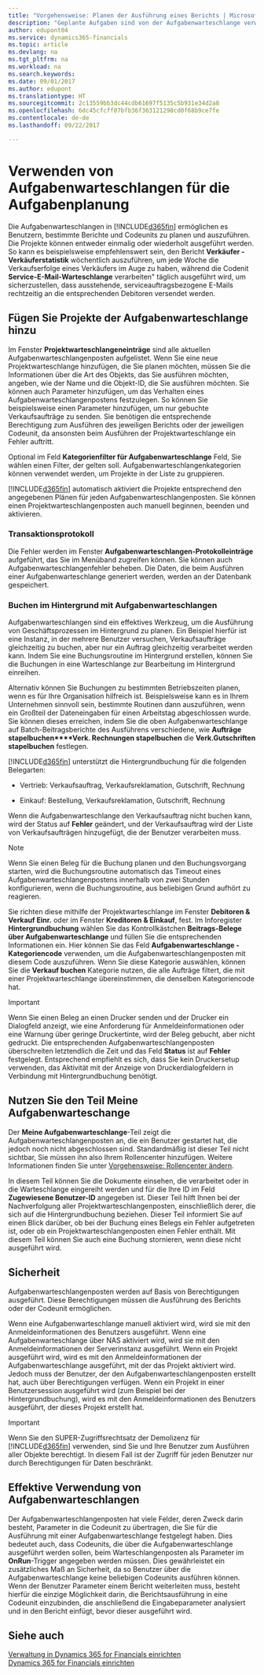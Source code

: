 ```yaml
---
title: "Vorgehensweise: Planen der Ausführung eines Berichts | Microsoft Docs"
description: "Geplante Aufgaben sind von der Aufgabenwarteschlange verwaltet. Diese Projektausführungsberichte und Codeunits. Die Projekte können entweder einmalig oder wiederholt ausgeführt werden."
author: edupont04
ms.service: dynamics365-financials
ms.topic: article
ms.devlang: na
ms.tgt_pltfrm: na
ms.workload: na
ms.search.keywords: 
ms.date: 09/01/2017
ms.author: edupont
ms.translationtype: HT
ms.sourcegitcommit: 2c13559bb3dc44cdb61697f5135c5b931e34d2a8
ms.openlocfilehash: 6dc45cfcff07bfb36f363121298cd0f68b9ce7fe
ms.contentlocale: de-de
ms.lasthandoff: 09/22/2017

---
```

# <a name="use-job-queues-to-schedule-tasks"></a>Verwenden von Aufgabenwarteschlangen für die Aufgabenplanung
Die Aufgabenwarteschlangen in [!INCLUDE[d365fin](includes/d365fin_md.md)] ermöglichen es Benutzern, bestimmte Berichte und Codeunits zu planen und auszuführen. Die Projekte können entweder einmalig oder wiederholt ausgeführt werden. So kann es beispielsweise empfehlenswert sein, den Bericht **Verkäufer - Verkäuferstatistik** wöchentlich auszuführen, um jede Woche die Verkaufserfolge eines Verkäufers im Auge zu haben, während die Codenit  **Service-E-Mail-Warteschlange** verarbeiten" täglich ausgeführt wird, um sicherzustellen, dass ausstehende, serviceauftragsbezogene E-Mails rechtzeitig an die entsprechenden Debitoren versendet werden.  

## <a name="add-jobs-to-the-job-queue"></a>Fügen Sie Projekte der Aufgabenwarteschlange hinzu
Im Fenster **Projektwarteschlangeneinträge** sind alle aktuellen Aufgabenwarteschlangenposten aufgelistet. Wenn Sie eine neue Projektwarteschlange hinzufügen, die Sie planen möchten, müssen Sie die Informationen über die Art des Objekts, das Sie ausführen möchten, angeben, wie der Name und die Objekt-ID, die Sie ausführen möchten. Sie können auch Parameter hinzufügen, um das Verhalten eines Aufgabenwarteschlangenpostens festzulegen. So können Sie beispielsweise einen Parameter hinzufügen, um nur gebuchte Verkaufsaufträge zu senden. Sie benötigen die entsprechende Berechtigung zum Ausführen des jeweiligen Berichts oder der jeweiligen Codeunit, da ansonsten beim Ausführen der Projektwarteschlange ein Fehler auftritt.  

Optional im Feld **Kategorienfilter für Aufgabenwarteschlange** Feld, Sie wählen einen Filter, der gelten soll. Aufgabenwarteschlangenkategorien können verwendet werden, um Projekte in der Liste zu gruppieren.

[!INCLUDE[d365fin](includes/d365fin_md.md)] automatisch aktiviert die Projekte entsprechend den angegebenen Plänen für jeden Aufgabenwarteschlangenposten. Sie können einen Projektwarteschlangenposten auch manuell beginnen, beenden und aktivieren.

### <a name="log-files"></a>Transaktionsprotokoll
Die Fehler werden im Fenster **Aufgabenwarteschlangen-Protokolleinträge** aufgeführt, das Sie im Menüband zugreifen können. Sie können auch Aufgabenwarteschlangenfehler beheben. Die Daten, die beim Ausführen einer Aufgabenwarteschlange generiert werden, werden an der Datenbank gespeichert.  

### <a name="background-posting-with-job-queues"></a>Buchen im Hintergrund mit Aufgabenwarteschlangen
Aufgabenwarteschlangen sind ein effektives Werkzeug, um die Ausführung von Geschäftsprozessen im Hintergrund zu planen. Ein Beispiel hierfür ist eine Instanz, in der mehrere Benutzer versuchen, Verkaufsaufträge gleichzeitig zu buchen, aber nur ein Auftrag gleichzeitig verarbeitet werden kann. Indem Sie eine Buchungsroutine im Hintergrund erstellen, können Sie die Buchungen in eine Warteschlange zur Bearbeitung im Hintergrund einreihen.  

 Alternativ können Sie Buchungen zu bestimmten Betriebszeiten planen, wenn es für Ihre Organisation hilfreich ist. Beispielsweise kann es in Ihrem Unternehmen sinnvoll sein, bestimmte Routinen dann auszuführen, wenn ein Großteil der Dateneingaben für einen Arbeitstag abgeschlossen wurde. Sie können dieses erreichen, indem Sie die oben Aufgabenwarteschlange auf Batch-Beitragsberichte des Ausführens verschiedene, wie **Aufträge stapelbuchen****Verk. Rechnungen stapelbuchen** die **Verk.Gutschriften stapelbuchen** festlegen.  

 [!INCLUDE[d365fin](includes/d365fin_md.md)] unterstützt die Hintergrundbuchung für die folgenden Belegarten:  

-   Vertrieb: Verkaufsauftrag, Verkaufsreklamation, Gutschrift, Rechnung  

-   Einkauf: Bestellung, Verkaufsreklamation, Gutschrift, Rechnung  

 Wenn die Aufgabenwarteschlange den Verkaufsauftrag nicht buchen kann, wird der Status auf **Fehler** geändert, und der Verkaufsauftrag wird der Liste von Verkaufsaufträgen hinzugefügt, die der Benutzer verarbeiten muss.  

> [!NOTE]  
>  Wenn Sie einen Beleg für die Buchung planen und den Buchungsvorgang starten, wird die Buchungsroutine automatisch das Timeout eines Aufgabenwarteschlangenpostens innerhalb von zwei Stunden konfigurieren, wenn die Buchungsroutine, aus beliebigen Grund aufhört zu reagieren.  

Sie richten diese mithilfe der Projektwarteschlange im Fenster **Debitoren & Verkauf Einr.** oder im Fenster **Kreditoren & Einkauf**, fest. Im Inforegister **Hintergrundbuchung** wählen Sie das Kontrollkästchen **Beitrags-Belege über Aufgabenwarteschlange** und füllen Sie die entsprechenden Informationen ein. Hier können Sie das Feld **Aufgabenwarteschlange - Kategoriencode** verwenden, um die Aufgabenwarteschlangenposten mit diesem Code auszuführen. Wenn Sie diese Kategorie auswählen, können Sie die **Verkauf buchen** Kategorie nutzen, die alle Aufträge filtert, die mit einer Projektwarteschlange übereinstimmen, die denselben Kategoriencode hat.  

> [!IMPORTANT]  
>  Wenn Sie einen Beleg an einen Drucker senden und der Drucker ein Dialogfeld anzeigt, wie eine Anforderung für Anmeldeinformationen oder eine Warnung über geringe Druckertinte, wird der Beleg gebucht, aber nicht gedruckt. Die entsprechenden Aufgabenwarteschlangenposten überschreiten letztendlich die Zeit und das Feld **Status** ist auf **Fehler** festgelegt. Entsprechend empfiehlt es sich, dass Sie kein Druckersetup verwenden, das Aktivität mit der Anzeige von Druckerdialogfeldern in Verbindung mit Hintergrundbuchung benötigt.  

## <a name="use-the-my-job-queue-part"></a>Nutzen Sie den Teil Meine Aufgabenwarteschange
Der **Meine Aufgabenwarteschlange**-Teil zeigt die Aufgabenwarteschlangenposten an, die ein Benutzer gestartet hat, die jedoch noch nicht abgeschlossen sind. Standardmäßig ist dieser Teil nicht sichtbar, Sie müssen ihn also Ihrem Rollencenter hinzufügen. Weitere Informationen finden Sie unter [Vorgehensweise: Rollencenter ändern](change-role.md).  

In diesem Teil können Sie die Dokumente einsehen, die verarbeitet oder in die Warteschlange eingereiht werden und für die Ihre ID im Feld **Zugewiesene Benutzer-ID** angegeben ist. Dieser Teil hilft Ihnen bei der Nachverfolgung aller Projektwarteschlangenposten, einschließlich derer, die sich auf die Hintergrundbuchung beziehen. Dieser Teil informiert Sie auf einen Blick darüber, ob bei der Buchung eines Belegs ein Fehler aufgetreten ist, oder ob ein Projektwarteschlangenposten einen Fehler enthält. Mit diesem Teil können Sie auch eine Buchung stornieren, wenn diese nicht ausgeführt wird.  

## <a name="security"></a>Sicherheit  
Aufgabenwarteschlangenposten werden auf Basis von Berechtigungen ausgeführt. Diese Berechtigungen müssen die Ausführung des Berichts oder der Codeunit ermöglichen.  

Wenn eine Aufgabenwarteschlange manuell aktiviert wird, wird sie mit den Anmeldeinformationen des Benutzers ausgeführt. Wenn eine Aufgabenwarteschlange über NAS aktiviert wird, wird sie mit den Anmeldeinformationen der Serverinstanz ausgeführt. Wenn ein Projekt ausgeführt wird, wird es mit den Anmeldeinformationen der Aufgabenwarteschlange ausgeführt, mit der das Projekt aktiviert wird. Jedoch muss der Benutzer, der den Aufgabenwarteschlangenposten erstellt hat, auch über Berechtigungen verfügen. Wenn ein Projekt in einer Benutzersession ausgeführt wird (zum Beispiel bei der Hintergrundbuchung), wird es mit den Anmeldeinformationen des Benutzers ausgeführt, der dieses Projekt erstellt hat.  

> [!IMPORTANT]  
>  Wenn Sie den SUPER-Zugriffsrechtsatz der Demolizenz für [!INCLUDE[d365fin](includes/d365fin_md.md)] verwenden, sind Sie und Ihre Benutzer zum Ausführen aller Objekte berechtigt. In diesem Fall ist der Zugriff für jeden Benutzer nur durch Berechtigungen für Daten beschränkt.  

## <a name="using-job-queues-effectively"></a>Effektive Verwendung von Aufgabenwarteschlangen  
Der Aufgabenwarteschlangenposten hat viele Felder, deren Zweck darin besteht, Parameter in die Codeunit zu übertragen, die Sie für die Ausführung mit einer Aufgabenwarteschlange festgelegt haben. Dies bedeutet auch, dass Codeunits, die über die Aufgabenwarteschlange ausgeführt werden sollen, beim Warteschlangenposten als Parameter im **OnRun**-Trigger angegeben werden müssen. Dies gewährleistet ein zusätzliches Maß an Sicherheit, da so Benutzer über die Aufgabenwarteschlange keine beliebigen Codeunits ausführen können. Wenn der Benutzer Parameter einem Bericht weiterleiten muss, besteht hierfür die einzige Möglichkeit darin, die Berichtsausführung in eine Codeunit einzubinden, die anschließend die Eingabeparameter analysiert und in den Bericht einfügt, bevor dieser ausgeführt wird.  

## <a name="see-also"></a>Siehe auch  
[Verwaltung in Dynamics 365 for Financials einrichten](admin-setup-and-administration.md)  
[Dynamics 365 for Financials einrichten](setup.md)  

